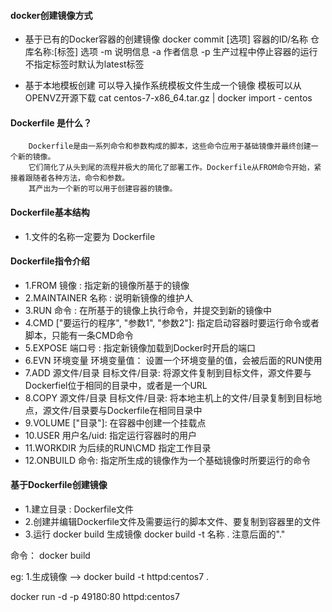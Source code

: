 #### docker创建镜像方式
- 基于已有的Docker容器的创建镜像
    docker commit [选项] 容器的ID/名称 仓库名称:[标签]
    选项
        -m 说明信息
        -a 作者信息
        -p 生产过程中停止容器的运行
    不指定标签时默认为latest标签

- 基于本地模板创建
    可以导入操作系统模板文件生成一个镜像
    模板可以从OPENVZ开源下载
    cat centos-7-x86_64.tar.gz | docker import - centos
    
#### Dockerfile 是什么？
```
    Dockerfile是由一系列命令和参数构成的脚本，这些命令应用于基础镜像并最终创建一个新的镜像。
    它们简化了从头到尾的流程并极大的简化了部署工作。Dockerfile从FROM命令开始，紧接着跟随者各种方法，命令和参数。
    其产出为一个新的可以用于创建容器的镜像。
``` 
   
#### Dockerfile基本结构
  - 1.文件的名称一定要为   Dockerfile
#### Dockerfile指令介绍
  - 1.FROM 镜像 :
    指定新的镜像所基于的镜像
  - 2.MAINTAINER 名称 :
    说明新镜像的维护人
  - 3.RUN 命令 :
    在所基于的镜像上执行命令，并提交到新的镜像中
  - 4.CMD ["要运行的程序", "参数1", "参数2"]:
    指定启动容器时要运行命令或者脚本，只能有一条CMD命令
  - 5.EXPOSE 端口号 :
    指定新镜像加载到Docker时开启的端口
  - 6.EVN 环境变量 环境变量值：
    设置一个环境变量的值，会被后面的RUN使用
  - 7.ADD 源文件/目录 目标文件/目录:
    将源文件复制到目标文件，源文件要与Dockerfiel位于相同的目录中，或者是一个URL
  - 8.COPY 源文件/目录 目标文件/目录:
    将本地主机上的文件/目录复制到目标地点，源文件/目录要与Dockerfile在相同目录中
  - 9.VOLUME ["目录"]:
    在容器中创建一个挂载点
  - 10.USER 用户名/uid:
    指定运行容器时的用户
  - 11.WORKDIR
    为后续的RUN\CMD 指定工作目录
  - 12.ONBUILD 命令:
    指定所生成的镜像作为一个基础镜像时所要运行的命令
    
    
    
#### 基于Dockerfile创建镜像
  - 1.建立目录 : Dockerfile文件
  - 2.创建并编辑Dockerfile文件及需要运行的脚本文件、要复制到容器里的文件
  - 3.运行 docker build 生成镜像
    docker build -t 名称 .  注意后面的"."

  命令： docker build

eg: 1.生成镜像 --> docker build -t httpd:centos7 . 

docker run -d -p 49180:80 httpd:centos7 
